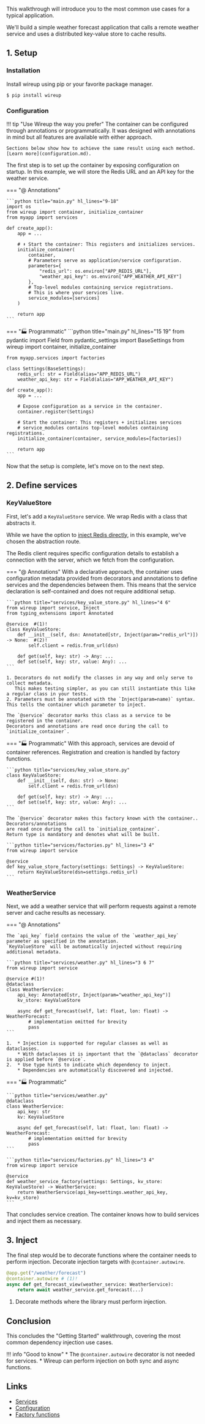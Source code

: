 This walkthrough will introduce you to the most common use cases for a typical application. 

We'll build a simple weather forecast application that calls a remote weather service 
and uses a distributed key-value store to cache results.


## 1. Setup

### Installation

Install wireup using pip or your favorite package manager.

```shell
$ pip install wireup
```

### Configuration

!!! tip "Use Wireup the way you prefer"
    The container can be configured through annotations or programmatically.
    It was designed with annotations in mind but all features are available with either approach.

    Sections below show how to achieve the same result using each method. [Learn more](configuration.md).

The first step is to set up the container by exposing configuration on startup.
In this example, we will store the Redis URL and an API key for the weather service.

=== "@ Annotations"

    ```python title="main.py" hl_lines="9-18"
    import os
    from wireup import container, initialize_container
    from myapp import services

    def create_app():
        app = ...
        
        # ⬇️ Start the container: This registers and initializes services.
        initialize_container(
            container,
            # Parameters serve as application/service configuration.
            parameters={
                "redis_url": os.environ["APP_REDIS_URL"],
                "weather_api_key": os.environ["APP_WEATHER_API_KEY"]
            },
            # Top-level modules containing service registrations.
            # This is where your services live.
            service_modules=[services]
        )

        return app
    ```

=== "🏭 Programmatic"
    ```python title="main.py" hl_lines="15 19"
    from pydantic import Field
    from pydantic_settings import BaseSettings
    from wireup import container, initialize_container

    from myapp.services import factories
    
    class Settings(BaseSettings):
        redis_url: str = Field(alias="APP_REDIS_URL")  
        weather_api_key: str = Field(alias="APP_WEATHER_API_KEY")  

    def create_app():
        app = ...
        
        # Expose configuration as a service in the container.
        container.register(Settings)
        
        # Start the container: This registers + initializes services
        # service_modules contains top-level modules containing registrations.
        initialize_container(container, service_modules=[factories])

        return app
    ```

Now that the setup is complete, let's move on to the next step.

## 2. Define services
### KeyValueStore

First, let's add a `KeyValueStore` service. We wrap Redis with a class that abstracts it. 

While we have the option to [inject Redis directly](factory_functions.md#inject-a-third-party-class), 
in this example, we've chosen the abstraction route. 

The Redis client requires specific configuration details to establish a connection with the server,
which we fetch from the configuration.

=== "@ Annotations"
    With a declarative approach, the container uses configuration metadata 
    provided from decorators and annotations to define services and the dependencies between them. 
    This means that the service declaration is self-contained and does not require additional setup.

    ```python title="services/key_value_store.py" hl_lines="4 6"
    from wireup import service, Inject
    from typing_extensions import Annotated

    @service  #(1)!
    class KeyValueStore:
        def __init__(self, dsn: Annotated[str, Inject(param="redis_url")]) -> None:  #(2)!
            self.client = redis.from_url(dsn)

        def get(self, key: str) -> Any: ...
        def set(self, key: str, value: Any): ...
    ```

    1. Decorators do not modify the classes in any way and only serve to collect metadata. 
       This makes testing simpler, as you can still instantiate this like a regular class in your tests.
    2. Parameters must be annotated with the `Inject(param=name)` syntax. This tells the container which parameter to inject.
    
    The `@service` decorator marks this class as a service to be registered in the container.
    Decorators and annotations are read once during the call to `initialize_container`.

=== "🏭 Programmatic"
    With this approach, services are devoid of container references. 
    Registration and creation is handled by factory functions.

    ```python title="services/key_value_store.py"
    class KeyValueStore:
        def __init__(self, dsn: str) -> None:
            self.client = redis.from_url(dsn)

        def get(self, key: str) -> Any: ...
        def set(self, key: str, value: Any): ...
    ```

    The `@service` decorator makes this factory known with the container.. Decorators/annotations
    are read once during the call to `initialize_container`. 
    Return type is mandatory and denotes what will be built.

    ```python title="services/factories.py" hl_lines="3 4"
    from wireup import service

    @service
    def key_value_store_factory(settings: Settings) -> KeyValueStore:
        return KeyValueStore(dsn=settings.redis_url)
    ```

### WeatherService

Next, we add a weather service that will perform requests against a remote server and cache results as necessary.

=== "@ Annotations"

    The `api_key` field contains the value of the `weather_api_key` parameter as specified in the annotation. 
    `KeyValueStore` will be automatically injected without requiring additional metadata.

    ```python title="services/weather.py" hl_lines="3 6 7"
    from wireup import service

    @service #(1)!
    @dataclass
    class WeatherService:
        api_key: Annotated[str, Inject(param="weather_api_key")]
        kv_store: KeyValueStore

        async def get_forecast(self, lat: float, lon: float) -> WeatherForecast:
            # implementation omitted for brevity
            pass
    ```

    1.  * Injection is supported for regular classes as well as dataclasses.
        * With dataclasses it is important that the `@dataclass` decorator is applied before `@service`.
    2.  * Use type hints to indicate which dependency to inject.
        * Dependencies are automatically discovered and injected.

=== "🏭 Programmatic"

    ```python title="services/weather.py"
    @dataclass 
    class WeatherService:
        api_key: str
        kv: KeyValueStore

        async def get_forecast(self, lat: float, lon: float) -> WeatherForecast:
            # implementation omitted for brevity
            pass
    ```

    ```python title="services/factories.py" hl_lines="3 4"
    from wireup import service

    @service
    def weather_service_factory(settings: Settings, kv_store: KeyValueStore) -> WeatherService:
        return WeatherService(api_key=settings.weather_api_key, kv=kv_store)
    ```

That concludes service creation. The container knows how to build services and inject them as necessary.

## 3. Inject

The final step would be to decorate functions where the container needs to perform injection.
Decorate injection targets with `@container.autowire`.


```python title="views/posts.py" hl_lines="2"
@app.get("/weather/forecast")
@container.autowire # (1)!
async def get_forecast_view(weather_service: WeatherService):
    return await weather_service.get_forecast(...)
```

1. Decorate methods where the library must perform injection.

## Conclusion

This concludes the "Getting Started" walkthrough, covering the most common dependency injection use cases.

!!! info "Good to know"
    * The `@container.autowire` decorator is not needed for services.
    * Wireup can perform injection on both sync and async functions.

## Links

* [Services](services.md)
* [Configuration](configuration.md)
* [Factory functions](factory_functions.md)
